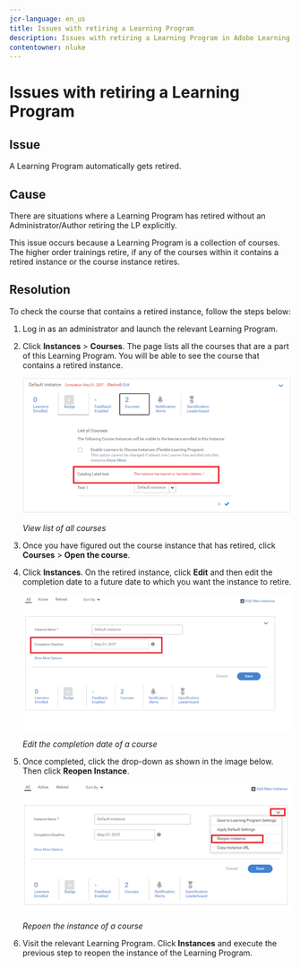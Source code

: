 ```yaml
---
jcr-language: en_us
title: Issues with retiring a Learning Program
description: Issues with retiring a Learning Program in Adobe Learning Manager
contentowner: nluke
---
```



# Issues with retiring a Learning Program

## Issue

A Learning Program automatically gets retired.

## Cause

There are situations where a Learning Program has retired without an Administrator/Author retiring the LP explicitly.

This issue occurs because a Learning Program is a collection of courses. The higher order trainings retire, if any of the courses within it contains a retired instance or the course instance retires.

## Resolution

To check the course that contains a retired instance, follow the steps below:

1. Log in as an administrator and launch the relevant Learning Program.  

1. Click **Instances** > **Courses**. The page lists all the courses that are a part of this Learning Program. You will be able to see the course that contains a retired instance. 

   ![](assets/retired-instance.png)

   *View list of all courses*

1. Once you have figured out the course instance that has retired, click **Courses** > **Open the course**.   

1. Click **Instances**. On the retired instance, click **Edit** and then edit the completion date to a future date to which you want the instance to retire. 

   ![](assets/completion-date.png)

   *Edit the completion date of a course*

1. Once completed, click the drop-down as shown in the image below. Then click **Reopen Instance**.

   ![](assets/re-open-instance.png)

   *Repoen the instance of a course*

1. Visit the relevant Learning Program. Click **Instances** and execute the previous step to reopen the instance of the Learning Program.
